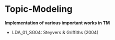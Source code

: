 # Topic-Modeling

**Implementation of various important works in TM**

* LDA_01_SG04: Steyvers & Griffiths (2004)

